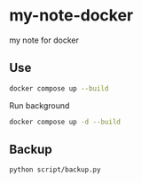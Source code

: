 # my-note-docker

my note for docker

## Use

```bash
docker compose up --build
```

Run background

```bash
docker compose up -d --build
```

## Backup

```bash
python script/backup.py
```
